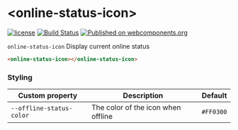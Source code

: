 # &lt;online-status-icon&gt;

[![license](https://img.shields.io/github/license/cluttered-components/online-status-icon.svg)](https://raw.githubusercontent.com/cluttered-components/online-status-icon/master/LICENSE)
[![Build Status](https://travis-ci.org/cluttered-components/online-status-icon.svg?branch=master)](https://travis-ci.org/cluttered-components/online-status-icon)
[![Published on webcomponents.org](https://img.shields.io/badge/webcomponents.org-published-blue.svg)](https://beta.webcomponents.org/element/cluttered-components/online-status-icon)

`online-status-icon` Display current online status

<!--
```
<custom-element-demo>
  <template>
    <script src="../webcomponentsjs/webcomponents-lite.js"></script>
    <link rel="import" href="online-status-icon.html">
    <style>
      .center-white-on-black {
        background-color: #000;
        color: #fff;
        text-align: center
      }
    </style>
    <div class="center-white-on-black">
      <next-code-block></next-code-block>
    </div>
  </template>
</custom-element-demo>
```
-->
```html
<online-status-icon></online-status-icon>
```

### Styling

Custom property | Description | Default
----------------|-------------|----------
`--offline-status-color` | The color of the icon when offline | `#FF0300`

